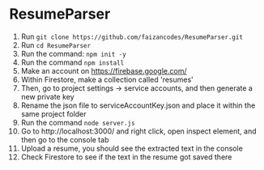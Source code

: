 # ResumeParser


1. Run `git clone https://github.com/faizancodes/ResumeParser.git`
2. Run `cd ResumeParser`
3. Run the command: `npm init -y`
4. Run the command `npm install`
5. Make an account on https://firebase.google.com/
6. Within Firestore, make a collection called 'resumes'
7. Then, go to project settings -> service accounts, and then generate a new private key
8. Rename the json file to serviceAccountKey.json and place it within the same project folder 
9. Run the command `node server.js`
10. Go to http://localhost:3000/ and right click, open inspect element, and then go to the console tab
11. Upload a resume, you should see the extracted text in the console
12. Check Firestore to see if the text in the resume got saved there
